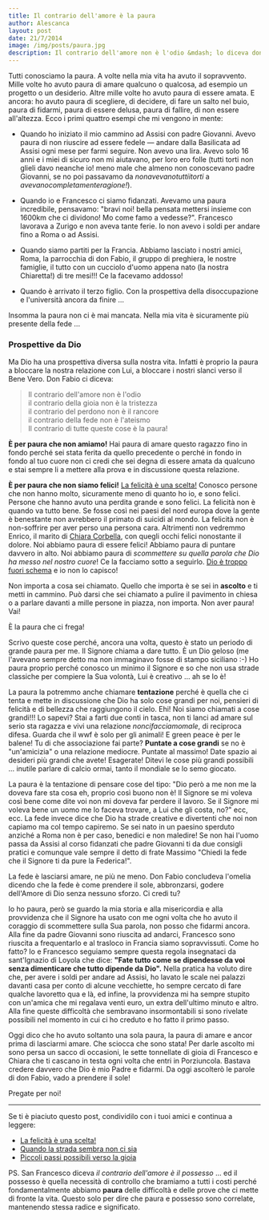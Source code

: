 ```yaml
---
title: Il contrario dell'amore è la paura
author: Alescanca
layout: post
date: 21/7/2014
image: /img/posts/paura.jpg
description: Il contrario dell'amore non è l'odio &mdash; lo diceva don Fabio qualche giorno fa durante il matrimonio di una nostra carissima amica &mdash; il contrario dell'amore è la paura.
---
```



Tutti conosciamo la paura. A volte nella mia vita ha avuto il sopravvento. Mille volte ho avuto paura di amare qualcuno o qualcosa, ad esempio un progetto o un desiderio. Altre mille volte ho avuto paura di essere amata. E ancora: ho avuto paura di scegliere, di decidere, di fare un salto nel buio, paura di fidarmi, paura di essere delusa, paura di fallire, di non essere all'altezza. Ecco i primi quattro esempi che mi vengono in mente:
 
- Quando ho iniziato il mio cammino ad Assisi con padre Giovanni. Avevo paura di non riuscire ad essere fedele &mdash; andare  dalla Basilicata ad Assisi ogni mese  per farmi seguire. Non avevo una lira. Avevo solo 16 anni e i miei di sicuro non mi aiutavano, per loro ero folle (tutti torti non glieli davo neanche io! meno male che almeno non conoscevano padre Giovanni, se no poi passavamo da *nonavevanotuttiitorti* a *avevanocompletamenteragione!*).

- Quando io e Francesco ci siamo fidanzati. Avevamo una paura incredibile, pensavamo: "bravi noi! bella pensata mettersi insieme con 1600km che ci dividono! Mo come famo a vedesse?". Francesco lavorava a Zurigo e non aveva tante ferie. Io non avevo i soldi per andare fino a Roma o ad Assisi.

- Quando siamo partiti per la Francia. Abbiamo lasciato i nostri amici, Roma, la parrocchia di don Fabio, il gruppo di preghiera, le nostre famiglie, il tutto con un cucciolo d'uomo appena nato (la nostra Chiaretta!) di tre mesi!!! Ce la facevamo addosso!

- Quando è arrivato il terzo figlio. Con la prospettiva della disoccupazione e l'università ancora da finire ...

Insomma la paura non ci è mai mancata. Nella mia vita è sicuramente più presente della fede ...

### Prospettive da Dio

Ma Dio ha una prospettiva diversa sulla nostra vita. Infatti è proprio la paura a bloccare la nostra relazione con Lui, a bloccare i nostri slanci verso il Bene Vero. Don Fabio ci diceva:

>Il contrario dell'amore non è l'odio<br>
il contrario della gioia non è la tristezza<br>
il contrario del perdono non è il rancore<br>
il contrario della fede non è l'ateismo<br>
Il contrario di tutte queste cose è la paura! 

**È per paura che non amiamo!** Hai paura di amare questo ragazzo fino in fondo perché sei stata ferita da quello precedente o perché in fondo in fondo al tuo cuore non ci credi che sei degna di essere amata da qualcuno e stai sempre li a mettere alla prova e in discussione questa relazione.

**È per paura che non siamo felici!** [La felicità è una scelta!](http://5p2p.it/2014/05/07/la-felicita-una-scelta.html) Conosco persone che non hanno molto, sicuramente meno di quanto ho io, e sono felici. Persone che hanno avuto una perdita grande e sono felici. La felicità non è quando va tutto bene. Se fosse così  nei paesi del nord europa dove la gente è benestante non avrebbero il primato di suicidi al mondo.  La felicità non è non-soffrire per aver perso una persona cara. Altrimenti non vedremmo Enrico, il marito di [Chiara Corbella](http://5p2p.it/2013/06/12/piccoli-passi-possibili.html), con  quegli occhi felici nonostante il dolore. Noi abbiamo paura di essere felici! Abbiamo paura di puntare davvero in alto. Noi abbiamo paura di *scommettere su quella parola che Dio ha messo nel nostro cuore*! Ce la facciamo sotto a seguirlo. [Dio è troppo fuori schema](http://5p2p.it/2014/05/22/le-mie-vie.html) e io non lo capisco!

Non importa a cosa sei chiamato. Quello che importa è se sei in **ascolto** e ti metti in cammino. Può darsi che sei chiamato a pulire il pavimento in chiesa o a parlare davanti a mille persone in piazza, non importa. Non aver paura! Vai!

È la paura che ci frega!

Scrivo queste cose perché, ancora una volta, questo è stato un periodo di grande paura per me. Il Signore chiama a dare tutto. È un Dio geloso (me l'avevano sempre detto ma non immaginavo fosse di stampo siciliano :-) Ho paura proprio perché conosco un minimo il Signore e so che non usa strade classiche per compiere la Sua volontà, Lui è creativo ... ah se lo è! 

La paura la potremmo anche chiamare **tentazione** perché è quella che ci tenta e mette in discussione che Dio ha solo cose grandi per noi, pensieri di felicità e di bellezza che raggiungono il cielo. Ehi! Noi siamo chiamati a cose grandi!!! Lo sapevi? Stai a farti due conti in tasca, non ti lanci ad amare sul serio sta ragazza e vivi una relazione *noncifacciamomale*, di reciproca difesa. Guarda che il wwf è solo per gli animali! E green peace è per le balene! Tu di che associazione fai parte? **Puntate a cose grandi** se no è "un'amicizia" o una relazione mediocre. Puntate al massimo! Date spazio ai desideri più grandi che avete! Esagerate! Ditevi le cose più grandi possibili ... inutile parlare di calcio ormai, tanto il mondiale se lo semo giocato.

La paura è la tentazione di pensare cose del tipo: "Dio però a me non me la doveva fare sta cosa eh, proprio così buono non è! Il Signore se mi voleva così bene come dite voi non mi doveva far perdere il lavoro. Se il Signore mi voleva bene un uomo me lo faceva trovare, a Lui che gli costa, no?" ecc, ecc.
La fede invece dice che Dio ha strade creative e divertenti che noi non capiamo ma col tempo capiremo. Se sei nato in un paesino sperduto anziché a Roma non è per caso, benedici e non maledire! Se non hai l'uomo passa da Assisi al corso fidanzati che padre Giovanni ti da due consigli pratici e comunque vale sempre il detto di frate Massimo "Chiedi la fede che il Signore ti da pure la Federica!".

La fede è lasciarsi amare, ne più ne meno. Don Fabio concludeva l'omelia dicendo che la fede è come prendere il sole, abbronzarsi, godere dell'Amore di Dio senza nessuno sforzo. Ci credi tu?

Io ho paura, però se guardo la mia storia e alla misericordia e alla provvidenza che il Signore ha usato con me ogni volta che ho avuto il coraggio di scommettere sulla Sua parola, non posso che fidarmi ancora. Alla fine da padre Giovanni sono riuscita ad andarci, Francesco sono riuscita a frequentarlo e al trasloco in Francia siamo sopravvissuti. Come ho fatto? Io e Francesco seguiamo sempre questa regola insegnataci da sant'Ignazio di Loyola che dice: **"Fate tutto come se dipendesse da voi senza dimenticare che tutto dipende da Dio".**
Nella pratica ha voluto dire che, per avere i soldi per andare ad Assisi, ho lavato le scale nei palazzi davanti casa per conto di alcune vecchiette, ho sempre cercato di fare qualche lavoretto qua e là, ed infine,  la provvidenza mi ha sempre stupito con un'amica che mi regalava venti euro, un extra dell'ultimo minuto e altro. Alla fine queste difficoltà che sembravano insormontabili si sono rivelate possibili nel momento in cui ci ho creduto e ho fatto il primo passo.

Oggi dico che ho avuto soltanto una sola paura, la paura di amare e ancor prima di lasciarmi amare. Che sciocca che sono stata! Per darle ascolto mi sono persa un sacco di occasioni, le sette tonnellate di gioia di Francesco e Chiara che ti cascano in testa ogni volta che entri in Porziuncola. Bastava credere davvero che Dio è mio Padre e fidarmi. Da oggi ascolterò le parole di don Fabio, vado a prendere il sole!

Pregate per noi!

---

Se ti è piaciuto questo post, condividilo con i tuoi amici e continua a leggere:

- [La felicità è una scelta!](http://5p2p.it/2014/05/07/la-felicita-una-scelta.html)
- [Quando la strada sembra non ci sia](http://5p2p.it/2014/05/22/le-mie-vie.html)
- [Piccoli passi possibili verso la gioia](http://5p2p.it/2013/06/12/piccoli-passi-possibili.html)
 
 PS. San Francesco diceva *il contrario dell'amore è il possesso* ... ed il possesso è quella necessità di controllo che bramiamo a tutti i costi perché fondamentalmente abbiamo **paura** delle difficoltà e delle prove che ci mette di fronte la vita. Questo solo per dire che paura e possesso sono correlate, mantenendo stessa radice e significato.
